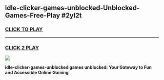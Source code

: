 
## idle-clicker-games-unblocked-Unblocked-Games-Free-Play #2yl2t
<h3>
<a href="https://us.freeplayer.one?title=idle-clicker-games-unblocked&ref=9M">CLICK TO PLAY</a></h3>
<hr>

<h3>
<a href="https://us.freeplayer.one?title=idle-clicker-games-unblocked&ref=9M">CLICK 2 PLAY</a>
  
</h3>

<a href="https://us.freeplayer.one?title=idle-clicker-games-unblocked&ref=9M"><img src="https://clearcache.store/games.png"></a>


**idle-clicker-games-unblocked games unblocked: Your Gateway to Fun and Accessible Online Gaming**
